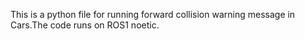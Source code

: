 This is a python file for running forward collision warning message in Cars.The code runs on ROS1 noetic.
